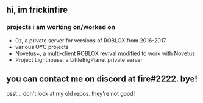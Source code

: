 ## hi, im frickinfire
### projects i am working on/worked on
- 0z, a private server for versions of ROBLOX from 2016-2017
- various OYC projects
- Novetus+, a multi-client ROBLOX revival modified to work with Novetus
- Project Lighthouse, a LittleBigPlanet private server
## you can contact me on discord at fire#2222. bye!

 psst... don't look at my old repos. they're not good!
